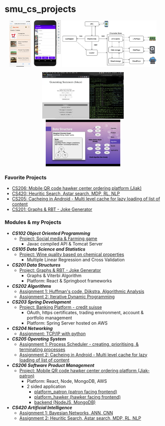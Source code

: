 # smu_cs_projects

<p align="center">
  <img src="./206_software_product_management/platform_patron/pictures/IMG_1652.PNG" height="150" title="cs_project">
  <img src="./205_operating_systems/assignment_3/pictures/phone.png" height="150" title="cs_project">
  <img src="./205_operating_systems/assignment_3/pictures/architecture.png" height="150" title="cs_project">
</p>
<p align="center">
  <img src="./201_data_structures/final_project/pictures/interface.png" height="150" title="cs_project">
  <img src="./201_data_structures/final_project/pictures/structure.png" height="150" title="cs_project">
</p>

### Favorite Projects
- [CS206: Mobile QR code hawker center ordering platform (Jiak)](./206_software_product_management/platform_patron)
- [CS420: Heuritic Search, Astar search, MDP, RL, NLP](./420_artificial_intelligence/code_assignment_2)
- [CS205: Cacheing in Android - Multi level cache for lazy loading of list of content](./205_operating_systems/assignment_3)
- [CS201: Graphs & RBT - Joke Generator](./201_data_structures/final_project)

### Modules & my Projects
- ***CS102 Object Oriented Programming***
  - [Project: Social media & Farming game](./102_oop/final_project)
    - Javac compiled API & Tomcat Server
- ***CS105 Data Science and Statistics***
  - [Project: Wine quality based on chemical properties](./105_data_science/wine-quality-jupyter)
    - Multiple Linear Regression and Cross Validation
- ***CS201 Data Structures***
  - [Project: Graphs & RBT - Joke Generator](./201_data_structures/final_project)
    - Graphs & Viterbi Algorithm
    - Platform: React & Springboot frameworks
- ***CS202 Algorithms***
  - [Assignment 1: Huffman's code, Djikstra, Algorithmic Analysis](./202_algorithms/assignment_1)
  - [Assignment 2: Iterative Dynamic Programming](./202_algorithms/assignment_2)
- ***CS203 Spring Development***
  - [Project: Banking Platform - credit suisse](./203_spring_development/final_project)
    - OAuth, https certificates, trading environment, account & portfolio management
    - Platform: Spring Server hosted on AWS
- ***CS204 Networking***
  - [Assignment: TCP/IP with python](./204_networking/assignment_01339300)
- ***CS205 Operating System***
  - [Assignment 1: Process Scheduler - creating, prioritising, & terminating processes](./205_operating_systems/assignment_1)
  - [Assignment 2: Cacheing in Android - Multi level cache for lazy loading of list of content](./205_operating_systems/assignment_3)
- ***CS206 Software Product Management***
  - [Project: Mobile QR code hawker center ordering platform (Jiak-patron)](./206_software_product_management/platform_patron)
    - Platform: React, Node, MongoDB, AWS
    - 2 sided application
      - [platform_patron (patron facing frontend)](./206_software_product_management/platform_patron)
      - [platform_hawker (hawker facing frontend)](./206_software_product_management/platform_hawker)
      - [backend (NodeJS, MongoDB)](./206_software_product_management/api_main)
- ***CS420 Artificial Intelligence***
  - [Assignment 1: Bayesian Networks, ANN, CNN](./420_artificial_intelligence/assignment_1.pdf)
  - [Assignment 2: Heuritic Search, Astar search, MDP, RL, NLP](./420_artificial_intelligence/code_assignment_2)

